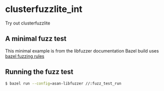 # clusterfuzzlite_int
Try out clusterfuzzlite

## A minimal fuzz test
This minimal example is from the libfuzzer documentation
Bazel build uses [bazel fuzzing rules](https://github.com/bazelbuild/rules_fuzzing)

## Running the fuzz test
```sh
$ bazel run --config=asan-libfuzzer //:fuzz_test_run
```

